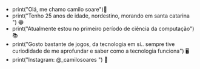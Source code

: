 - print("Olá, me chamo camilo soare")👋
- print("Tenho 25 anos de idade, nordestino, morando em santa catarina ") 😁
- print("Atualmente estou no primeiro período de ciência da computação") 📚  
- print("Gosto bastante de jogos, da tecnologia em sí.. sempre tive curiodidade de me aprofundar e saber como a tecnologia funciona") 🖥️
- print("Instagram: @_camilosoares ") 🛜
